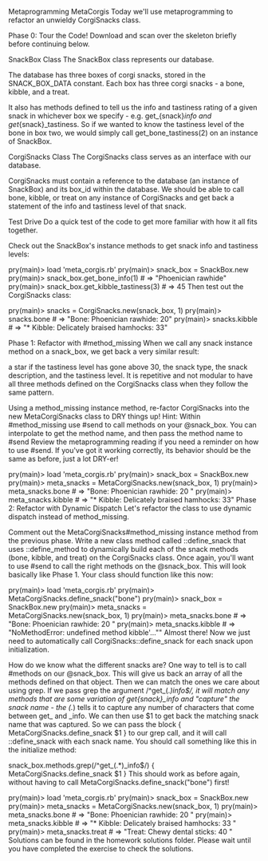 Metaprogramming MetaCorgis
Today we'll use metaprogramming to refactor an unwieldy CorgiSnacks class.

Phase 0: Tour the Code!
Download and scan over the skeleton briefly before continuing below.

SnackBox Class
The SnackBox class represents our database.

The database has three boxes of corgi snacks, stored in the SNACK_BOX_DATA constant. Each box has three corgi snacks - a bone, kibble, and a treat.

It also has methods defined to tell us the info and tastiness rating of a given snack in whichever box we specify - e.g. get_{snack}_info and get_{snack}_tastiness. So if we wanted to know the tastiness level of the bone in box two, we would simply call get_bone_tastiness(2) on an instance of SnackBox.

CorgiSnacks Class
The CorgiSnacks class serves as an interface with our database.

CorgiSnacks must contain a reference to the database (an instance of SnackBox) and its box_id within the database. We should be able to call bone, kibble, or treat on any instance of CorgiSnacks and get back a statement of the info and tastiness level of that snack.

Test Drive
Do a quick test of the code to get more familiar with how it all fits together.

Check out the SnackBox's instance methods to get snack info and tastiness levels:

pry(main)> load 'meta_corgis.rb'
pry(main)> snack_box = SnackBox.new
pry(main)> snack_box.get_bone_info(1) # => "Phoenician rawhide"
pry(main)> snack_box.get_kibble_tastiness(3) # => 45
Then test out the CorgiSnacks class:

pry(main)> snacks = CorgiSnacks.new(snack_box, 1)
pry(main)> snacks.bone # => "Bone: Phoenician rawhide: 20"
pry(main)> snacks.kibble # => "* Kibble: Delicately braised hamhocks: 33"

Phase 1: Refactor with #method_missing
When we call any snack instance method on a snack_box, we get back a very similar result:

a star if the tastiness level has gone above 30,
the snack type,
the snack description,
and the tastiness level.
It is repetitive and not modular to have all three methods defined on the CorgiSnacks class when they follow the same pattern.

Using a method_missing instance method, re-factor CorgiSnacks into the new MetaCorgiSnacks class to DRY things up!
Hint: Within #method_missing use #send to call methods on your @snack_box. You can interpolate to get the method name, and then pass the method name to #send
Review the metaprogramming reading if you need a reminder on how to use #send.
If you've got it working correctly, its behavior should be the same as before, just a lot DRY-er!

pry(main)> load 'meta_corgis.rb'
pry(main)> snack_box = SnackBox.new
pry(main)> meta_snacks = MetaCorgiSnacks.new(snack_box, 1)
pry(main)> meta_snacks.bone # => "Bone: Phoenician rawhide: 20 "
pry(main)> meta_snacks.kibble # => "* Kibble: Delicately braised hamhocks: 33"
Phase 2: Refactor with Dynamic Dispatch
Let's refactor the class to use dynamic dispatch instead of method_missing.

Comment out the MetaCorgiSnacks#method_missing instance method from the previous phase.
Write a new class method called ::define_snack that uses ::define_method to dynamically build each of the snack methods (bone, kibble, and treat) on the CorgiSnacks class.
Once again, you'll want to use #send to call the right methods on the @snack_box. This will look basically like Phase 1.
Your class should function like this now:

pry(main)> load 'meta_corgis.rb'
pry(main)> MetaCorgiSnacks.define_snack("bone")
pry(main)> snack_box = SnackBox.new
pry(main)> meta_snacks = MetaCorgiSnacks.new(snack_box, 1)
pry(main)> meta_snacks.bone # => "Bone: Phoenician rawhide: 20 "
pry(main)> meta_snacks.kibble # => "NoMethodError: undefined method kibble'...""
Almost there! Now we just need to automatically call CorgiSnacks::define_snack for each snack upon initialization.

How do we know what the different snacks are?
One way to tell is to call #methods on our @snack_box.
This will give us back an array of all the methods defined on that object.
Then we can match the ones we care about using grep.
If we pass grep the argument /^get_(.*)_info$/, it will match any methods that are some variation of get_{snack}_info and "capture" the snack name - the (.*) tells it to capture any number of characters that come between get_ and _info.
We can then use $1 to get back the matching snack name that was captured.
So we can pass the block { MetaCorgiSnacks.define_snack $1 } to our grep call, and it will call ::define_snack with each snack name.
You should call something like this in the initialize method:

snack_box.methods.grep(/^get_(.*)_info$/) { MetaCorgiSnacks.define_snack $1 }
This should work as before again, without having to call MetaCorgiSnacks.define_snack("bone") first!

pry(main)> load 'meta_corgis.rb'
pry(main)> snack_box = SnackBox.new
pry(main)> meta_snacks = MetaCorgiSnacks.new(snack_box, 1)
pry(main)> meta_snacks.bone # => "Bone: Phoenician rawhide: 20 "
pry(main)> meta_snacks.kibble # => "* Kibble: Delicately braised hamhocks: 33 "
pry(main)> meta_snacks.treat # => "Treat: Chewy dental sticks: 40 "
Solutions can be found in the homework solutions folder. Please wait until you have completed the exercise to check the solutions.

